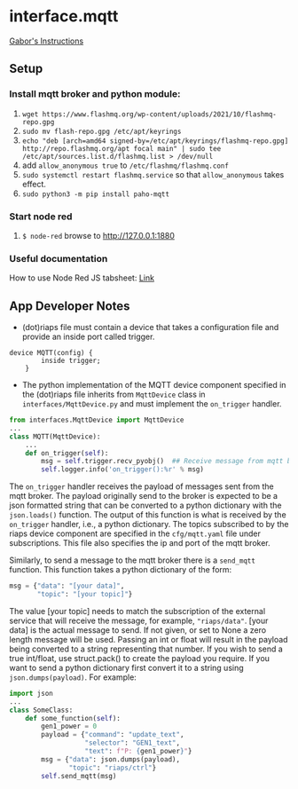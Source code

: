 # interface.mqtt

[Gabor's Instructions](https://github.com/RIAPS/example.mqnr/blob/accff50375c904a468dbd4c22b7c07f26b8e62fe/MQTTNodeRed/README.md)

## Setup
### Install mqtt broker and python module:
1. ```wget https://www.flashmq.org/wp-content/uploads/2021/10/flashmq-repo.gpg```
2. `sudo mv flash-repo.gpg /etc/apt/keyrings`
3. ```echo "deb [arch=amd64 signed-by=/etc/apt/keyrings/flashmq-repo.gpg] http://repo.flashmq.org/apt focal main" | sudo tee /etc/apt/sources.list.d/flashmq.list > /dev/null```
4. add `allow_anonymous true` to `/etc/flashmq/flashmq.conf`
5. `sudo systemctl restart flashmq.service` so that `allow_anonymous` takes effect.
6. ```sudo python3 -m pip install paho-mqtt```

### Start node red
1. `$ node-red` browse to http://127.0.0.1:1880

### Useful documentation
How to use Node Red JS tabsheet:
[Link](https://github.com/bartbutenaers/node-red-contrib-ui-svg/blob/master/docs/tabsheet_js.md)


## App Developer Notes

* (dot)riaps file  must contain a device that takes a configuration file and provide an inside port called trigger. 
```
device MQTT(config) {
		inside trigger; 
	}
```
* The python implementation of the MQTT device component specified in the (dot)riaps file inherits from `MqttDevice` class in `interfaces/MqttDevice.py` and must implement the `on_trigger` handler. 
```python
from interfaces.MqttDevice import MqttDevice
...
class MQTT(MqttDevice):
    ...
    def on_trigger(self):
        msg = self.trigger.recv_pyobj()  ## Receive message from mqtt broker
        self.logger.info('on_trigger():%r' % msg)
```

The `on_trigger` handler receives the payload of messages sent from the mqtt broker. The payload originally send to the broker is expected to be a json formatted string that can be converted to a python dictionary with the `json.loads()` function. The output of this function is what is received by the `on_trigger` handler, i.e., a python dictionary. 
The topics subscribed to by the riaps device component are specified in the `cfg/mqtt.yaml` file under subscriptions. 
This file also specifies the ip and port of the mqtt broker. 



Similarly, to send a message to the mqtt broker there is a `send_mqtt` function. This function takes a python dictionary of the form:
```python
msg = {"data": "[your data]",
       "topic": "[your topic]"}
```

The value [your topic] needs to match the subscription of the external service that will receive the message, for example, `"riaps/data"`. [your data] is the actual message to send. If not given, or set to None a zero length message will be used. Passing an int or float will result in the payload being converted to a string representing that number. If you wish to send a true int/float, use struct.pack() to create the payload you require. If you want to send a python dictionary first convert it to a string using `json.dumps(payload)`. For example:

```python
import json
...
class SomeClass:
    def some_function(self):
        gen1_power = 0
        payload = {"command": "update_text",
                   "selector": "GEN1_text",
                   "text": f"P: {gen1_power}"}
        msg = {"data": json.dumps(payload),
               "topic": "riaps/ctrl"}
        self.send_mqtt(msg) 
```
